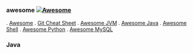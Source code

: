 


### awesome [![Awesome](https://cdn.rawgit.com/sindresorhus/awesome/d7305f38d29fed78fa85652e3a63e154dd8e8829/media/badge.svg)](https://github.com/sindresorhus/awesome)

. [Awesome](https://github.com/sindresorhus/awesome) 
. [Git Cheat Sheet](https://github.com/arslanbilal/git-cheat-sheet)
. [Awesome JVM](https://github.com/deephacks/awesome-jvm)
. [Awesome Java](https://github.com/akullpp/awesome-java)
. [Awesome Shell](https://github.com/alebcay/awesome-shell)
. [Awesome Python](https://github.com/vinta/awesome-python)
. [Awesome MySQL](https://github.com/shlomi-noach/awesome-mysql/blob/gh-pages/index.md)

### Java
